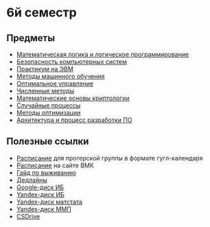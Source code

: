 # 6й семестр

## Предметы
* [Математическая логика и логическое программирование](mlilp/index.md)
* [Безопасность компьютерных систем](systemsec/index.md)
* [Практикум на ЭВМ](cspactice/index.md)
* [Методы машинного обучения](mml/index.md)
* [Оптимальное управление](om/index.md)
* [Численные методы](nummeth/index.md)
* [Математические основы криптологии](mbc/index.md)
* [Случайные процессы](randproc/index.md)
* [Методы оптимизации](methopt/index.md)
* [Архитектура и процесс разработки ПО](pppoc/index.md)

## Полезные ссылки

* [Расписание](https://calendar.google.com/calendar/u/0?cid=M2dhaTRyNmN0Njc0cDl2dmllNzhvNzMzdXNAZ3JvdXAuY2FsZW5kYXIuZ29vZ2xlLmNvbQ) для прогерской группы в формате гугл-календаря
* [Расписание](https://cs.msu.ru/sites/cmc/files/docs/3_kurs_vesna_2022_7.pdf) на сайте ВМК
* [Гайд по выживанию](https://docs.google.com/document/d/1-dctUsAe7biIliIMXOAwVrjHyo9Z5xCKMRId9TAoB9M/edit)
* [Дедлайны](https://docs.google.com/document/d/1onvEXNvLLDl57LMYn3FHIj1LYGAjZp3RcColo9c8uAY/edit)
* [Google-диск ИБ](https://drive.google.com/drive/folders/1o7NwH9t2YS-s8YQhOhyf44wUEaiW8id_)
* [Yandex-диск ИБ](https://disk.yandex.ru/d/ApgZlYao3JiQJA)
* [Yandex-диск матстата](https://disk.yandex.ru/d/iUPVjhID2dwCiQ)
* [Yandex-диск ММП](https://disk.yandex.ru/d/7VE2RpRaePKPOg)
* [CSDrive](https://disk.yandex.ru/d/L0C0IivmAD3N5w/3%20%D0%BA%D1%83%D1%80%D1%81/2%20%D0%BF%D0%BE%D1%82%D0%BE%D0%BA)